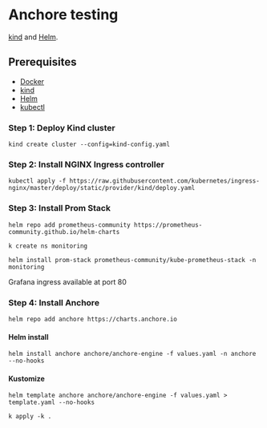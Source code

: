 # Anchore testing

[kind](https://kind.sigs.k8s.io/) and [Helm](https://helm.sh/). 

## Prerequisites

- [Docker](https://docs.docker.com/engine/install/)
- [kind](https://kind.sigs.k8s.io/docs/user/quick-start/#installation)
- [Helm](https://helm.sh/docs/intro/install/)
- [kubectl](https://kubernetes.io/docs/tasks/tools/install-kubectl/)

### Step 1: Deploy Kind cluster

`kind create cluster --config=kind-config.yaml`

### Step 2: Install NGINX Ingress controller

`kubectl apply -f https://raw.githubusercontent.com/kubernetes/ingress-nginx/master/deploy/static/provider/kind/deploy.yaml`

### Step 3: Install Prom Stack

`helm repo add prometheus-community https://prometheus-community.github.io/helm-charts`

`k create ns monitoring`

`helm install prom-stack prometheus-community/kube-prometheus-stack -n monitoring`

Grafana ingress available at port 80

### Step 4: Install Anchore

`helm repo add anchore https://charts.anchore.io`

#### Helm install

`helm install anchore anchore/anchore-engine -f values.yaml -n anchore --no-hooks`

#### Kustomize

`helm template anchore anchore/anchore-engine -f values.yaml > template.yaml --no-hooks`

`k apply -k .`